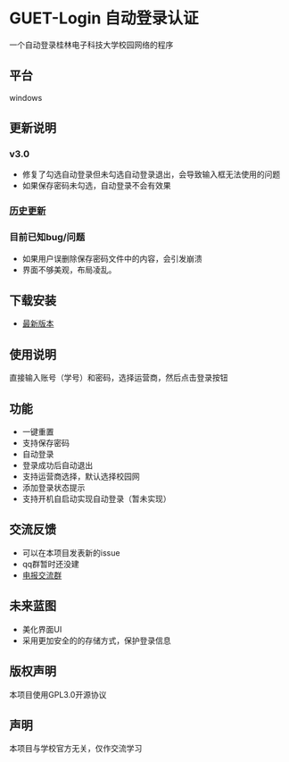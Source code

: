 # GUET-Login 自动登录认证
一个自动登录桂林电子科技大学校园网络的程序
## 平台
windows

## 更新说明
### v3.0
* 修复了勾选自动登录但未勾选自动登录退出，会导致输入框无法使用的问题
* 如果保存密码未勾选，自动登录不会有效果

### [历史更新](https://github.com/magicleafs/GUET-Login/blob/main/%E6%9B%B4%E6%96%B0%E8%AF%B4%E6%98%8E.md)
### 目前已知bug/问题
* 如果用户误删除保存密码文件中的内容，会引发崩溃
* 界面不够美观，布局凌乱。

## 下载安装
* [最新版本](https://github.com/magicleafs/GUET-Login/releases)

## 使用说明

直接输入账号（学号）和密码，选择运营商，然后点击登录按钮

## 功能
* 一键重置
* 支持保存密码
* 自动登录
* 登录成功后自动退出
* 支持运营商选择，默认选择校园网
* 添加登录状态提示
* 支持开机自启动实现自动登录（暂未实现）

## 交流反馈

* 可以在本项目发表新的issue
* qq群暂时还没建
* [电报交流群](https://t.me/GUET_Login)
## 未来蓝图

* 美化界面UI
* 采用更加安全的的存储方式，保护登录信息

## 版权声明

本项目使用GPL3.0开源协议

## 声明
本项目与学校官方无关，仅作交流学习
